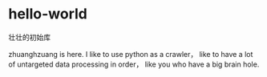 # hello-world
壮壮的初始库

zhuanghzuang is here.
I like to use python as a crawler， 
like to have a lot of untargeted data processing in order， 
like you  who have a big brain hole.
